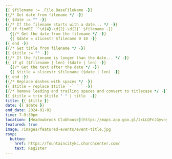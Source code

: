 ```yaml
---
{{ $filename := .File.BaseFileName -}}
{{/* Get date from filename */ -}}
{{ $date := "" -}}
{{/* If the filename starts with a date... */ -}}
{{ if findRE `^\d{4}-\d{2}-\d{2}` $filename -}}
  {{/* Get the date from the filename */ -}}
  {{ $date = slicestr $filename 0 10 -}}
{{ end -}}
{{/* Get title from filename */ -}}
{{ $title := "" -}}
{{/* If the filename is longer than the date... */ -}}
{{ if gt ($filename | len) ($date | len) -}}
  {{/* Get the text after the date */ -}}
  {{ $title = slicestr $filename ($date | len) -}}
{{ end -}}
{{/* Replace dashes with spaces */ -}}
{{ $title = replace $title `-` ` ` -}}
{{/* Remove leading and trailing spaces and convert to titlecase */ -}}
{{ $title = trim $title " " | title  -}}
title: {{ $title }}
date: {{ $date }}
end_date: 2024-01-01
time: 7–9:30pm
location: [Meadowbrook Clubhouse](https://maps.app.goo.gl/JxLLQFnJGyvnyyGDA)
featured: true
image: /images/featured-events/event-title.jpg
rsvp:
  button:
    href: https://fountaincitykc.churchcenter.com/
    text: Register
---
```


